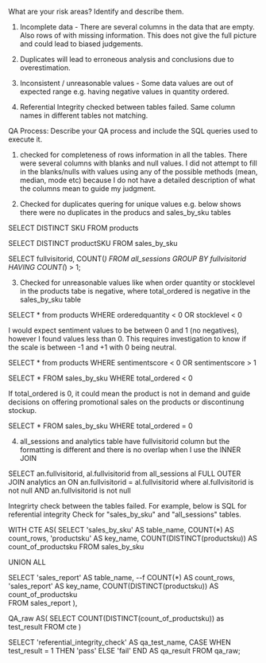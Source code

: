 What are your risk areas? Identify and describe them.
1. Incomplete data - There are several columns in the data that are empty. Also rows of with missing information. This does not give the full picture and could lead to biased judgements.

2. Duplicates will lead to erroneous analysis and conclusions due to overestimation.

3. Inconsistent / unreasonable values - Some data values are out of expected range e.g. having negative values in quantity ordered.

4. Referential Integrity checked between tables failed. Same column names in different tables not matching. 


QA Process:
Describe your QA process and include the SQL queries used to execute it.

1. checked for completeness of rows information in all the tables. There were several columns with blanks and null values. I did not attempt to fill in the blanks/nulls with values using any of the possible methods (mean, median, mode etc) because I do not have a detailed description of what the columns mean to guide my judgment.




2. Checked for duplicates quering for unique values e.g. below shows there were no duplicates in the producs and sales_by_sku tables

SELECT DISTINCT SKU
FROM products


SELECT DISTINCT productSKU 
FROM sales_by_sku

SELECT fullvisitorid, COUNT(*)
FROM all_sessions
GROUP BY fullvisitorid
HAVING COUNT(*) > 1;


3. Checked for unreasonable values like when order quantity or stocklevel in the products tabe is negative, where total_ordered is negative in the sales_by_sku table

SELECT * from products
WHERE orderedquantity < 0 OR stocklevel < 0

I would expect sentiment values to be between 0 and 1 (no negatives), however I found values less than 0. This requires investigation to know if the scale is between -1 and +1 with 0 being neutral.

SELECT * from products
WHERE sentimentscore < 0 OR sentimentscore > 1

SELECT * 
FROM sales_by_sku
WHERE total_ordered < 0

If total_ordered is 0, it could mean the product is not in demand and guide decisions on offering promotional sales on the products or discontinung stockup.

SELECT *
FROM sales_by_sku
WHERE total_ordered  = 0 

4. all_sessions and analytics table have fullvisitorid column but the formatting is different and there is no overlap when I use the INNER JOIN


SELECT an.fullvisitorid, al.fullvisitorid from all_sessions al
FULL OUTER JOIN analytics an
ON an.fullvisitorid = al.fullvisitorid
where al.fullvisitorid is not null
AND an.fullvisitorid is not null


Integrirty check between the tables failed. For example, below is SQL for referential integrity Check for "sales_by_sku" and "all_sessions" tables.

WITH CTE AS(
SELECT 'sales_by_sku' AS table_name, 
       COUNT(*) AS count_rows, 
       'productsku' AS key_name,
       COUNT(DISTINCT(productsku)) AS count_of_productsku
FROM sales_by_sku

UNION ALL

SELECT 'sales_report' AS table_name, --f
       COUNT(*) AS count_rows,    
       'sales_report' AS key_name,
       COUNT(DISTINCT(productsku)) AS count_of_productsku   
FROM sales_report 
            ), 
            
QA_raw AS(
SELECT COUNT(DISTINCT(count_of_productsku)) as test_result FROM cte
)


SELECT 'referential_integrity_check' AS qa_test_name,
       CASE
        WHEN test_result = 1 THEN 'pass'
        ELSE 'fail'
       END AS qa_result
FROM qa_raw; 



